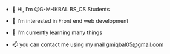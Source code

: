- 👋 Hi, I’m @G-M-IKBAL BS_CS Students
- 👀 I’m interested in Front end web development
- 🌱 I’m currently learning many things

- 📫 you can contact me using my mail 
gmiqbal05@gmail.com

<!---
G-M-IKBAL/G-M-IKBAL is a ✨ special ✨ repository because its `README.md` (this file) appears on your GitHub profile.
You can click the Preview link to take a look at your changes.
--->
